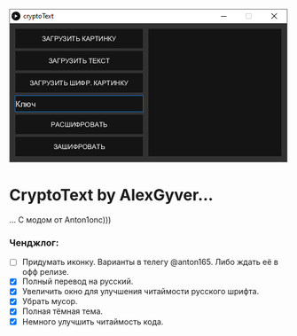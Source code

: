 ![1](/1.png)
# **CryptoText by AlexGyver...**
... С модом от Anton1onc)))
### Ченджлог:
- [ ] Придумать иконку. Варианты в телегу @anton165. Либо ждать её в офф релизе.
- [x] Полный перевод на русский.
- [X] Увеличить окно для улучшения читаймости русского шрифта.
- [x] Убрать мусор.
- [x] Полная тёмная тема.
- [x] Немного улучшить читаймость кода.
